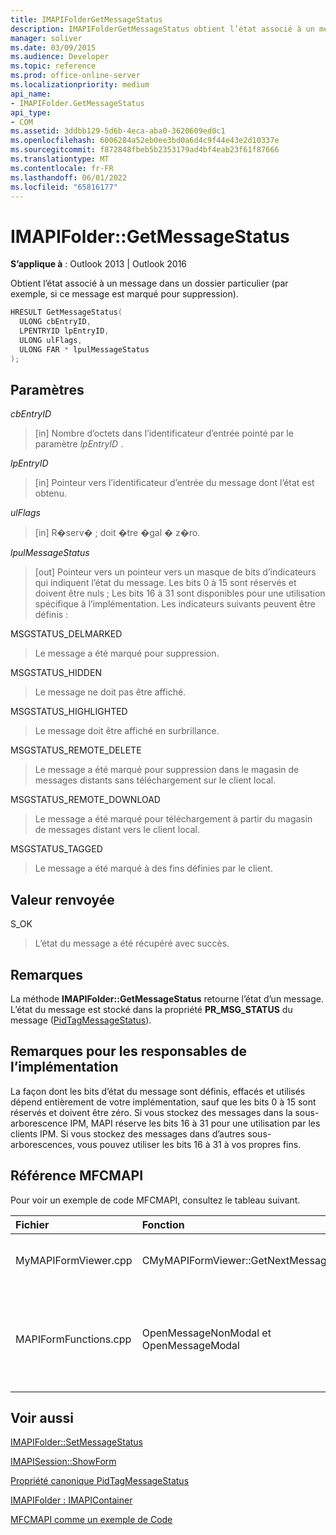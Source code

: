 ```yaml
---
title: IMAPIFolderGetMessageStatus
description: IMAPIFolderGetMessageStatus obtient l’état associé à un message dans un dossier particulier (par exemple, si ce message est marqué pour suppression).
manager: soliver
ms.date: 03/09/2015
ms.audience: Developer
ms.topic: reference
ms.prod: office-online-server
ms.localizationpriority: medium
api_name:
- IMAPIFolder.GetMessageStatus
api_type:
- COM
ms.assetid: 3ddbb129-5d6b-4eca-aba0-3620609ed0c1
ms.openlocfilehash: 6006284a52eb0ee3bd0a6d4c9f44e43e2d10337e
ms.sourcegitcommit: f872848fbeb5b2353179ad4bf4eab23f61f87666
ms.translationtype: MT
ms.contentlocale: fr-FR
ms.lasthandoff: 06/01/2022
ms.locfileid: "65816177"
---
```

# <a name="imapifoldergetmessagestatus"></a>IMAPIFolder::GetMessageStatus

  
  
**S’applique à** : Outlook 2013 | Outlook 2016 
  
Obtient l’état associé à un message dans un dossier particulier (par exemple, si ce message est marqué pour suppression).
  
```cpp
HRESULT GetMessageStatus(
  ULONG cbEntryID,
  LPENTRYID lpEntryID,
  ULONG ulFlags,
  ULONG FAR * lpulMessageStatus
);
```

## <a name="parameters"></a>Paramètres

 _cbEntryID_
  
> [in] Nombre d’octets dans l’identificateur d’entrée pointé par le paramètre  _lpEntryID_ . 
    
 _lpEntryID_
  
> [in] Pointeur vers l’identificateur d’entrée du message dont l’état est obtenu.
    
 _ulFlags_
  
> [in] R�serv� ; doit �tre �gal � z�ro.
    
 _lpulMessageStatus_
  
> [out] Pointeur vers un pointeur vers un masque de bits d’indicateurs qui indiquent l’état du message. Les bits 0 à 15 sont réservés et doivent être nuls ; Les bits 16 à 31 sont disponibles pour une utilisation spécifique à l’implémentation. Les indicateurs suivants peuvent être définis :
    
MSGSTATUS_DELMARKED 
  
> Le message a été marqué pour suppression.
    
MSGSTATUS_HIDDEN 
  
> Le message ne doit pas être affiché. 
    
MSGSTATUS_HIGHLIGHTED 
  
> Le message doit être affiché en surbrillance.
    
MSGSTATUS_REMOTE_DELETE 
  
> Le message a été marqué pour suppression dans le magasin de messages distants sans téléchargement sur le client local.
    
MSGSTATUS_REMOTE_DOWNLOAD 
  
> Le message a été marqué pour téléchargement à partir du magasin de messages distant vers le client local.
    
MSGSTATUS_TAGGED 
  
> Le message a été marqué à des fins définies par le client.
    
## <a name="return-value"></a>Valeur renvoyée

S_OK 
  
> L’état du message a été récupéré avec succès.
    
## <a name="remarks"></a>Remarques

La méthode **IMAPIFolder::GetMessageStatus** retourne l’état d’un message. L’état du message est stocké dans la propriété **PR_MSG_STATUS** du message ([PidTagMessageStatus](pidtagmessagestatus-canonical-property.md)). 
  
## <a name="notes-to-implementers"></a>Remarques pour les responsables de l’implémentation

La façon dont les bits d’état du message sont définis, effacés et utilisés dépend entièrement de votre implémentation, sauf que les bits 0 à 15 sont réservés et doivent être zéro. Si vous stockez des messages dans la sous-arborescence IPM, MAPI réserve les bits 16 à 31 pour une utilisation par les clients IPM. Si vous stockez des messages dans d’autres sous-arborescences, vous pouvez utiliser les bits 16 à 31 à vos propres fins.
  
## <a name="mfcmapi-reference"></a>Référence MFCMAPI

Pour voir un exemple de code MFCMAPI, consultez le tableau suivant.
  
|**Fichier**|**Fonction**|**Commentaire**|
|:-----|:-----|:-----|
|MyMAPIFormViewer.cpp  <br/> |CMyMAPIFormViewer::GetNextMessage  <br/> |MFCMAPI utilise la méthode **IMAPIFolder::GetMessageStatus** pour obtenir l’état du message suivant à afficher. |
|MAPIFormFunctions.cpp  <br/> |OpenMessageNonModal et OpenMessageModal  <br/> |MFCMAPI utilise la méthode **IMAPIFolder::GetMessageStatus** pour obtenir l’état du message à afficher pour passer à la visionneuse de formulaires, c’est-à-dire CMyMAPIFormViewer ou [IMAPISession::ShowForm](imapisession-showform.md). |
   
## <a name="see-also"></a>Voir aussi



[IMAPIFolder::SetMessageStatus](imapifolder-setmessagestatus.md)
  
[IMAPISession::ShowForm](imapisession-showform.md)
  
[Propriété canonique PidTagMessageStatus](pidtagmessagestatus-canonical-property.md)
  
[IMAPIFolder : IMAPIContainer](imapifolderimapicontainer.md)


[MFCMAPI comme un exemple de Code](mfcmapi-as-a-code-sample.md)

